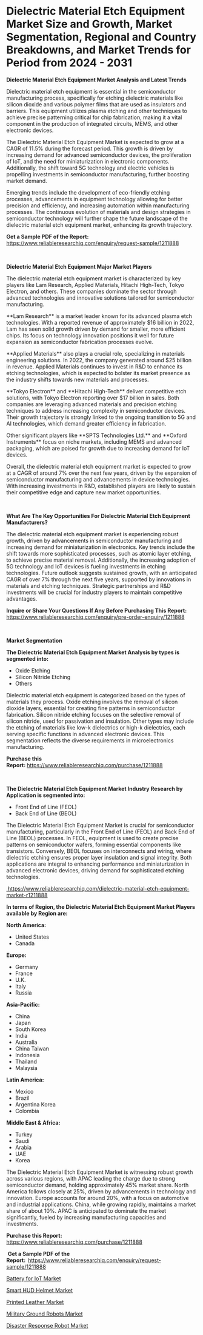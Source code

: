 <p><h1>Dielectric Material Etch Equipment Market Size and Growth, Market Segmentation, Regional and Country Breakdowns, and Market Trends for Period from 2024 -  2031</h1></p><p><strong>Dielectric Material Etch Equipment Market Analysis and Latest Trends</strong></p>
<p><p>Dielectric material etch equipment is essential in the semiconductor manufacturing process, specifically for etching dielectric materials like silicon dioxide and various polymer films that are used as insulators and barriers. This equipment utilizes plasma etching and other techniques to achieve precise patterning critical for chip fabrication, making it a vital component in the production of integrated circuits, MEMS, and other electronic devices.</p><p>The Dielectric Material Etch Equipment Market is expected to grow at a CAGR of 11.5% during the forecast period. This growth is driven by increasing demand for advanced semiconductor devices, the proliferation of IoT, and the need for miniaturization in electronic components. Additionally, the shift toward 5G technology and electric vehicles is propelling investments in semiconductor manufacturing, further boosting market demand. </p><p>Emerging trends include the development of eco-friendly etching processes, advancements in equipment technology allowing for better precision and efficiency, and increasing automation within manufacturing processes. The continuous evolution of materials and design strategies in semiconductor technology will further shape the future landscape of the dielectric material etch equipment market, enhancing its growth trajectory.</p></p>
<p><strong>Get a Sample PDF of the Report:&nbsp;</strong> <a href="https://www.reliableresearchiq.com/enquiry/request-sample/1211888?utm_campaign=104&utm_medium=2&utm_source=Github&utm_content=ia&utm_term=17122024&utm_id=dielectric-material-etch-equipment">https://www.reliableresearchiq.com/enquiry/request-sample/1211888</a></p>
<p>&nbsp;</p>
<p><strong>Dielectric Material Etch Equipment Major Market Players</strong></p>
<p><p>The dielectric material etch equipment market is characterized by key players like Lam Research, Applied Materials, Hitachi High-Tech, Tokyo Electron, and others. These companies dominate the sector through advanced technologies and innovative solutions tailored for semiconductor manufacturing.</p><p>**Lam Research** is a market leader known for its advanced plasma etch technologies. With a reported revenue of approximately $16 billion in 2022, Lam has seen solid growth driven by demand for smaller, more efficient chips. Its focus on technology innovation positions it well for future expansion as semiconductor fabrication processes evolve.</p><p>**Applied Materials** also plays a crucial role, specializing in materials engineering solutions. In 2022, the company generated around $25 billion in revenue. Applied Materials continues to invest in R&D to enhance its etching technologies, which is expected to bolster its market presence as the industry shifts towards new materials and processes.</p><p>**Tokyo Electron** and **Hitachi High-Tech** deliver competitive etch solutions, with Tokyo Electron reporting over $17 billion in sales. Both companies are leveraging advanced materials and precision etching techniques to address increasing complexity in semiconductor devices. Their growth trajectory is strongly linked to the ongoing transition to 5G and AI technologies, which demand greater efficiency in fabrication.</p><p>Other significant players like **SPTS Technologies Ltd.** and **Oxford Instruments** focus on niche markets, including MEMS and advanced packaging, which are poised for growth due to increasing demand for IoT devices.</p><p>Overall, the dielectric material etch equipment market is expected to grow at a CAGR of around 7% over the next few years, driven by the expansion of semiconductor manufacturing and advancements in device technologies. With increasing investments in R&D, established players are likely to sustain their competitive edge and capture new market opportunities.</p></p>
<p>&nbsp;</p>
<p><strong>What Are The Key Opportunities For Dielectric Material Etch Equipment Manufacturers?</strong></p>
<p><p>The dielectric material etch equipment market is experiencing robust growth, driven by advancements in semiconductor manufacturing and increasing demand for miniaturization in electronics. Key trends include the shift towards more sophisticated processes, such as atomic layer etching, to achieve precise material removal. Additionally, the increasing adoption of 5G technology and IoT devices is fueling investments in etching technologies. Future outlook suggests sustained growth, with an anticipated CAGR of over 7% through the next five years, supported by innovations in materials and etching techniques. Strategic partnerships and R&D investments will be crucial for industry players to maintain competitive advantages.</p></p>
<p><strong>Inquire or Share Your Questions If Any Before Purchasing This Report:</strong> <a href="https://www.reliableresearchiq.com/enquiry/pre-order-enquiry/1211888?utm_campaign=104&utm_medium=2&utm_source=Github&utm_content=ia&utm_term=17122024&utm_id=dielectric-material-etch-equipment">https://www.reliableresearchiq.com/enquiry/pre-order-enquiry/1211888</a></p>
<p>&nbsp;</p>
<p><strong>Market Segmentation</strong></p>
<p><strong>The Dielectric Material Etch Equipment Market Analysis by types is segmented into:</strong></p>
<p><ul><li>Oxide Etching</li><li>Silicon Nitride Etching</li><li>Others</li></ul></p>
<p><p>Dielectric material etch equipment is categorized based on the types of materials they process. Oxide etching involves the removal of silicon dioxide layers, essential for creating fine patterns in semiconductor fabrication. Silicon nitride etching focuses on the selective removal of silicon nitride, used for passivation and insulation. Other types may include the etching of materials like low-k dielectrics or high-k dielectrics, each serving specific functions in advanced electronic devices. This segmentation reflects the diverse requirements in microelectronics manufacturing.</p></p>
<p><strong>Purchase this Report:&nbsp;</strong><a href="https://www.reliableresearchiq.com/purchase/1211888?utm_campaign=104&utm_medium=2&utm_source=Github&utm_content=ia&utm_term=17122024&utm_id=dielectric-material-etch-equipment">https://www.reliableresearchiq.com/purchase/1211888</a></p>
<p>&nbsp;</p>
<p><strong>The Dielectric Material Etch Equipment Market Industry Research by Application is segmented into:</strong></p>
<p><ul><li>Front End of Line (FEOL)</li><li>Back End of Line (BEOL)</li></ul></p>
<p><p>The Dielectric Material Etch Equipment Market is crucial for semiconductor manufacturing, particularly in the Front End of Line (FEOL) and Back End of Line (BEOL) processes. In FEOL, equipment is used to create precise patterns on semiconductor wafers, forming essential components like transistors. Conversely, BEOL focuses on interconnects and wiring, where dielectric etching ensures proper layer insulation and signal integrity. Both applications are integral to enhancing performance and miniaturization in advanced electronic devices, driving demand for sophisticated etching technologies.</p></p>
<p><a href="https://www.reliableresearchiq.com/dielectric-material-etch-equipment-market-r1211888?utm_campaign=104&utm_medium=2&utm_source=Github&utm_content=ia&utm_term=17122024&utm_id=dielectric-material-etch-equipment">&nbsp;https://www.reliableresearchiq.com/dielectric-material-etch-equipment-market-r1211888</a></p>
<p><strong>In terms of Region, the Dielectric Material Etch Equipment Market Players available by Region are:</strong></p>
<p>
    <p> <strong> North America: </strong>
        <ul>
            <li>United States</li>
            <li>Canada</li>
        </ul>
        </p> 
    <p> <strong> Europe: </strong>
        <ul>
            <li>Germany</li>
            <li>France</li>
            <li>U.K.</li>
            <li>Italy</li>
            <li>Russia</li>
        </ul>
        </p> 
    <p> <strong> Asia-Pacific: </strong>
        <ul>
            <li>China</li>
            <li>Japan</li>
            <li>South Korea</li>
            <li>India</li>
            <li>Australia</li>
            <li>China Taiwan</li>
            <li>Indonesia</li>
            <li>Thailand</li>
            <li>Malaysia</li>
        </ul>
        </p> 
    <p> <strong> Latin America: </strong>
        <ul>
            <li>Mexico</li>
            <li>Brazil</li>
            <li>Argentina Korea</li>
            <li>Colombia</li>
        </ul>
        </p> 
    <p> <strong> Middle East & Africa: </strong>
        <ul>
            <li>Turkey</li>
            <li>Saudi</li>
            <li>Arabia</li>
            <li>UAE</li>
            <li>Korea</li>
        </ul>
    </p>
    </p>
<p><p>The Dielectric Material Etch Equipment Market is witnessing robust growth across various regions, with APAC leading the charge due to strong semiconductor demand, holding approximately 45% market share. North America follows closely at 25%, driven by advancements in technology and innovation. Europe accounts for around 20%, with a focus on automotive and industrial applications. China, while growing rapidly, maintains a market share of about 10%. APAC is anticipated to dominate the market significantly, fueled by increasing manufacturing capacities and investments.</p></p>
<p><strong>Purchase this Report: </strong><a href="https://www.reliableresearchiq.com/purchase/1211888?utm_campaign=104&utm_medium=2&utm_source=Github&utm_content=ia&utm_term=17122024&utm_id=dielectric-material-etch-equipment">https://www.reliableresearchiq.com/purchase/1211888</a></p>
<p>&nbsp;<strong>Get a Sample PDF of the Report:&nbsp;&nbsp;</strong><a href="https://www.reliableresearchiq.com/enquiry/request-sample/1211888?utm_campaign=104&utm_medium=2&utm_source=Github&utm_content=ia&utm_term=17122024&utm_id=dielectric-material-etch-equipment">https://www.reliableresearchiq.com/enquiry/request-sample/1211888</a></p>
<p><strong></strong></p>
<p><p><a href="https://www.linkedin.com/pulse/deep-dive-battery-iot-market-growth-43-cagr-key-factors-forecast-zz8fe?utm_campaign=104&utm_medium=2&utm_source=Github&utm_content=ia&utm_term=17122024&utm_id=dielectric-material-etch-equipment">Battery for IoT Market</a></p><p><a href="https://www.linkedin.com/pulse/future-smart-hud-helmet-market-2024-2031-growth-forecast-126-iwqyf?utm_campaign=104&utm_medium=2&utm_source=Github&utm_content=ia&utm_term=17122024&utm_id=dielectric-material-etch-equipment">Smart HUD Helmet Market</a></p><p><a href="https://github.com/sherikacas30/Market-Research-Report-List-1/blob/main/printed-leather-market.md?utm_campaign=104&utm_medium=2&utm_source=Github&utm_content=ia&utm_term=17122024&utm_id=dielectric-material-etch-equipment">Printed Leather Market</a></p><p><a href="https://www.linkedin.com/pulse/comprehensive-report-military-ground-robots-market-new-trends-eiqqe?utm_campaign=104&utm_medium=2&utm_source=Github&utm_content=ia&utm_term=17122024&utm_id=dielectric-material-etch-equipment">Military Ground Robots Market</a></p><p><a href="https://www.linkedin.com/pulse/disaster-response-robot-industry-forecast-report-key-demographics-bkqne?utm_campaign=104&utm_medium=2&utm_source=Github&utm_content=ia&utm_term=17122024&utm_id=dielectric-material-etch-equipment">Disaster Response Robot Market</a></p></p>